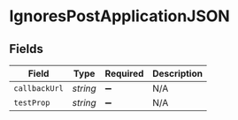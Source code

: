 # IgnoresPostApplicationJSON


## Fields

| Field              | Type               | Required           | Description        |
| ------------------ | ------------------ | ------------------ | ------------------ |
| `callbackUrl`      | *string*           | :heavy_minus_sign: | N/A                |
| `testProp`         | *string*           | :heavy_minus_sign: | N/A                |